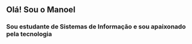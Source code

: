 ## Olá! Sou o Manoel

### Sou estudante de Sistemas de Informação e sou apaixonado pela tecnologia







